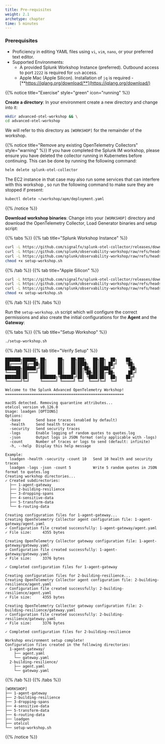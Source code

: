 ```yaml
---
title: Pre-requisites
weight: 2.1
archetype: chapter
time: 5 minutes
---
```


### Prerequisites

- Proficiency in editing YAML files using `vi`, `vim`, `nano`, or your preferred text editor.
- Supported Environments:
  - A provided Splunk Workshop Instance (preferred). Outbound access to port `2222` is required for `ssh` access.
  - Apple Mac (Apple Silicon). Installation of `jq` is required - [**https://jqlang.org/download/**](https://jqlang.org/download/)

{{% notice title="Exercise" style="green" icon="running" %}}

**Create a directory**: In your environment create a new directory and change into it:

``` bash
mkdir advanced-otel-workshop && \
cd advanced-otel-workshop
```

We will refer to this directory as `[WORKSHOP]` for the remainder of the workshop.

{{% notice title="Remove any existing OpenTelemetry Collectors" style="warning" %}}
If you have completed the Splunk IM workshop, please ensure you have deleted the collector running in Kubernetes before continuing. This can be done by running the following command:

``` bash
helm delete splunk-otel-collector
```

The EC2 instance in that case may also run some services that can interfere with this workshop , so run the following command to make sure they are stopped if present:

``` bash
kubectl delete ~/workshop/apm/deployment.yaml
```

{{% /notice %}}

**Download workshop binaries**: Change into your `[WORKSHOP]` directory and download the OpenTelemetry Collector, Load Generator binaries and setup script:

{{% tabs %}}
{{% tab title="Splunk Workshop Instance" %}}

```bash
curl -L https://github.com/signalfx/splunk-otel-collector/releases/download/v{{< otel-version >}}/otelcol_linux_amd64 -o otelcol && \
curl -L https://github.com/splunk/observability-workshop/raw/refs/heads/main/workshop/ninja/advanced-otel/loadgen/build/loadgen-linux-amd64 -o loadgen && \
curl -L https://github.com/splunk/observability-workshop/raw/refs/heads/main/workshop/ninja/advanced-otel/setup-workshop.sh -o setup-workshop.sh && \
chmod +x setup-workshop.sh
```

{{% /tab %}}
{{% tab title="Apple Silicon" %}}

```bash
curl -L https://github.com/signalfx/splunk-otel-collector/releases/download/v{{< otel-version >}}/otelcol_darwin_arm64 -o otelcol && \
curl -L https://github.com/splunk/observability-workshop/raw/refs/heads/main/workshop/ninja/advanced-otel/loadgen/build/loadgen-darwin-arm64 -o loadgen && \
curl -L https://github.com/splunk/observability-workshop/raw/refs/heads/main/workshop/ninja/advanced-otel/setup-workshop.sh -o setup-workshop.sh && \
chmod +x setup-workshop.sh
```

<!--
{{% notice style="warning" title="macOS Users" icon="desktop" %}}
Before running the binaries on macOS, you need to remove the quarantine attribute that macOS applies to downloaded files. This step ensures they can execute without restrictions.

Run the following command in your terminal:

```bash { title="Remove Quarantine Attribute"}
xattr -dr com.apple.quarantine otelcol && \
xattr -dr com.apple.quarantine loadgen
```

{{% /notice %}}
-->
{{% /tab %}}
{{% /tabs %}}

<!--
**Update file permissions**: Once downloaded, update the file permissions to make all files executable:

```bash
chmod +x otelcol loadgen setup-workshop.sh && \
./otelcol -v && \
./loadgen --help && \
./setup-workshop.sh
```
-->

Run the `setup-workshop.sh` script which will configure the correct permissions and also create the initial configurations for the **Agent** and the **Gateway**:

{{% tabs %}}
{{% tab title="Setup Workshop" %}}

```bash
./setup-workshop.sh
```

{{% /tab %}}
{{% tab title="Verify Setup" %}}

```text
███████╗██████╗ ██╗     ██╗   ██╗███╗   ██╗██╗  ██╗    ██╗
██╔════╝██╔══██╗██║     ██║   ██║████╗  ██║██║ ██╔╝    ╚██╗
███████╗██████╔╝██║     ██║   ██║██╔██╗ ██║█████╔╝      ╚██╗
╚════██║██╔═══╝ ██║     ██║   ██║██║╚██╗██║██╔═██╗      ██╔╝
███████║██║     ███████╗╚██████╔╝██║ ╚████║██║  ██╗    ██╔╝
╚══════╝╚═╝     ╚══════╝ ╚═════╝ ╚═╝  ╚═══╝╚═╝  ╚═╝    ╚═╝

Welcome to the Splunk Advanced OpenTelemetry Workshop!
======================================================

macOS detected. Removing quarantine attributes...
otelcol version v0.126.0
Usage: loadgen [OPTIONS]
Options:
  -base       Send base traces (enabled by default)
  -health     Send health traces
  -security   Send security traces
  -logs       Enable logging of random quotes to quotes.log
  -json       Output logs in JSON format (only applicable with -logs)
  -count      Number of traces or logs to send (default: infinite)
  -h, --help  Display this help message

Example:
  loadgen -health -security -count 10   Send 10 health and security traces
  loadgen -logs -json -count 5          Write 5 random quotes in JSON format to quotes.log
Creating workshop directories...
✓ Created subdirectories:
  ├── 1-agent-gateway
  ├── 2-building-resilience
  ├── 3-dropping-spans
  ├── 4-sensitive-data
  ├── 5-transform-data
  └── 6-routing-data

Creating configuration files for 1-agent-gateway...
Creating OpenTelemetry Collector agent configuration file: 1-agent-gateway/agent.yaml
✓ Configuration file created successfully: 1-agent-gateway/agent.yaml
✓ File size:     4355 bytes

Creating OpenTelemetry Collector gateway configuration file: 1-agent-gateway/gateway.yaml
✓ Configuration file created successfully: 1-agent-gateway/gateway.yaml
✓ File size:     3376 bytes

✓ Completed configuration files for 1-agent-gateway

Creating configuration files for 2-building-resilience...
Creating OpenTelemetry Collector agent configuration file: 2-building-resilience/agent.yaml
✓ Configuration file created successfully: 2-building-resilience/agent.yaml
✓ File size:     4355 bytes

Creating OpenTelemetry Collector gateway configuration file: 2-building-resilience/gateway.yaml
✓ Configuration file created successfully: 2-building-resilience/gateway.yaml
✓ File size:     3376 bytes

✓ Completed configuration files for 2-building-resilience

Workshop environment setup complete!
Configuration files created in the following directories:
  1-agent-gateway/
    ├── agent.yaml
    └── gateway.yaml
  2-building-resilience/
    ├── agent.yaml
    └── gateway.yaml
```

{{% /tab %}}
{{% /tabs %}}

```text { title="Initial Directory Structure" }
[WORKSHOP]
├── 1-agent-gateway
├── 2-building-resilience
├── 3-dropping-spans
├── 4-sensitive-data
├── 5-transform-data
├── 6-routing-data
├── loadgen
├── otelcol
└── setup-workshop.sh
```

<!--
{{% notice note %}}
Having access to [**jq**](https://jqlang.org/download/) is recommended (installed by default on Splunk workshop instances). This lightweight command-line tool helps process and format JSON data, making it easier to inspect traces, metrics, and logs from the OpenTelemetry Collector.
{{% /notice %}}
-->
{{% /notice %}}
